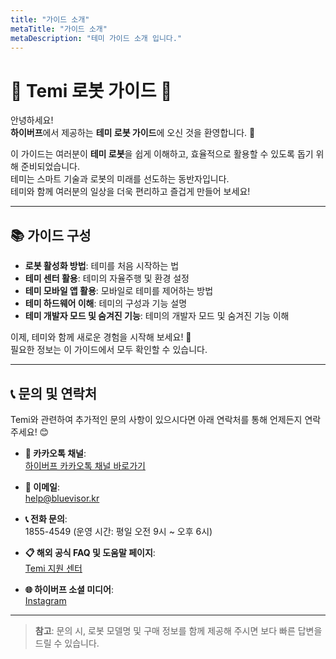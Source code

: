```yaml
---
title: "가이드 소개"
metaTitle: "가이드 소개"
metaDescription: "테미 가이드 소개 입니다."
---
```


# 🌟 Temi 로봇 가이드 🌟

안녕하세요!  
**하이버프**에서 제공하는 **테미 로봇 가이드**에 오신 것을 환영합니다. 🎉  

이 가이드는 여러분이 **테미 로봇**을 쉽게 이해하고, 효율적으로 활용할 수 있도록 돕기 위해 준비되었습니다.  
테미는 스마트 기술과 로봇의 미래를 선도하는 동반자입니다.  
테미와 함께 여러분의 일상을 더욱 편리하고 즐겁게 만들어 보세요!  

---

## 📚 가이드 구성

- **로봇 활성화 방법**: 테미를 처음 시작하는 법
- **테미 센터 활용**: 테미의 자율주행 및 환경 설정
- **테미 모바일 앱 활용**: 모바일로 테미를 제어하는 방법
- **테미 하드웨어 이해**: 테미의 구성과 기능 설명  
- **테미 개발자 모드 및 숨겨진 기능**: 테미의 개발자 모드 및 숨겨진 기능 이해

이제, 테미와 함께 새로운 경험을 시작해 보세요! 🚀  
필요한 정보는 이 가이드에서 모두 확인할 수 있습니다.

---

## 📞 문의 및 연락처

Temi와 관련하여 추가적인 문의 사항이 있으시다면 아래 연락처를 통해 언제든지 연락주세요! 😊  

- **💬 카카오톡 채널**:  
  [하이버프 카카오톡 채널 바로가기](https://pf.kakao.com/_IbQxkxl/)  

- **📧 이메일**:  
  [help@bluevisor.kr](help@bluevisor.kr)  

- **📞 전화 문의**:  
  1855-4549 (운영 시간: 평일 오전 9시 ~ 오후 6시)  

- **📋 해외 공식 FAQ 및 도움말 페이지**:  
  [Temi 지원 센터](https://www.robotemi.com/support/)  

- **🌐 하이버프 소셜 미디어**:  
  [Instagram](https://www.instagram.com/highbuff/)  

---

> **참고**: 문의 시, 로봇 모델명 및 구매 정보를 함께 제공해 주시면 보다 빠른 답변을 드릴 수 있습니다.  